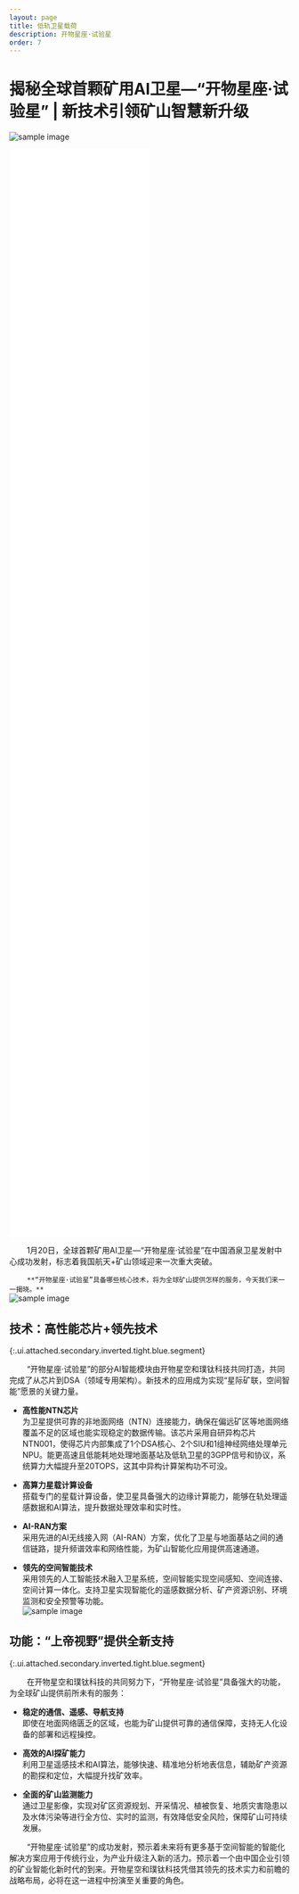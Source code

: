```yaml
---
layout: page
title: 低轨卫星载荷
description: 开物星座·试验星
order: 7
---
```

# 揭秘全球首颗矿用AI卫星—“开物星座·试验星” | 新技术引领矿山智慧新升级

![sample image](https://www.runningit.cn/Products/NTN-Chip/640.gif "展示图")

<div>
<iframe style="width: 50%; height: 50%; left: 0; top: 0;" src="f10002.mp4" sandbox="" scrolling="off" border="0" frameborder="0" framespacing="0" allowfullscreen="false"></iframe>
</div>

&nbsp;&nbsp;&nbsp;&nbsp;&nbsp;&nbsp;&nbsp;&nbsp;1月20日，全球首颗矿用AI卫星—“开物星座·试验星”在中国酒泉卫星发射中心成功发射，标志着我国航天+矿山领域迎来一次重大突破。<br>

&nbsp;&nbsp;&nbsp;&nbsp;&nbsp;&nbsp;&nbsp;&nbsp;`**“开物星座·试验星”具备哪些核心技术，将为全球矿山提供怎样的服务，今天我们来一一揭晓。**`<br>
![sample image](image.png "扩展阅读")

## 技术：高性能芯片+领先技术
{:.ui.attached.secondary.inverted.tight.blue.segment}

&nbsp;&nbsp;&nbsp;&nbsp;&nbsp;&nbsp;&nbsp;&nbsp;“开物星座·试验星”的部分AI智能模块由开物星空和璞钛科技共同打造，共同完成了从芯片到DSA（领域专用架构）。新技术的应用成为实现“星际矿联，空间智能”愿景的关键力量。<br>

* **高性能NTN芯片**<br>
为卫星提供可靠的非地面网络（NTN）连接能力，确保在偏远矿区等地面网络覆盖不足的区域也能实现稳定的数据传输。该芯片采用自研异构芯片NTN001，使得芯片内部集成了1个DSA核心、2个SIU和1组神经网络处理单元NPU。能更高速且低能耗地处理地面基站及低轨卫星的3GPP信号和协议，系统算力大幅提升至20TOPS，这其中异构计算架构功不可没。<br>

* **高算力星载计算设备**<br>
搭载专门的星载计算设备，使卫星具备强大的边缘计算能力，能够在轨处理遥感数据和AI算法，提升数据处理效率和实时性。<br>

* **AI-RAN方案**<br>
采用先进的AI无线接入网（AI-RAN）方案，优化了卫星与地面基站之间的通信链路，提升频谱效率和网络性能，为矿山智能化应用提供高速通道。<br>

* **领先的空间智能技术**<br>
采用领先的人工智能技术融入卫星系统，空间智能实现空间感知、空间连接、空间计算一体化。支持卫星实现智能化的遥感数据分析、矿产资源识别、环境监测和安全预警等功能。<br>
![sample image](image_copy.png "搭载“开物星座·试验星”的“谷神星一号”运载火箭")<br>


## 功能：“上帝视野”提供全新支持
{:.ui.attached.secondary.inverted.tight.blue.segment}

&nbsp;&nbsp;&nbsp;&nbsp;&nbsp;&nbsp;&nbsp;&nbsp;在开物星空和璞钛科技的共同努力下，“开物星座·试验星”具备强大的功能，为全球矿山提供前所未有的服务：<br>

* **稳定的通信、遥感、导航支持**<br>
即使在地面网络匮乏的区域，也能为矿山提供可靠的通信保障，支持无人化设备的部署和远程操控。


* **高效的AI探矿能力**<br>
利用卫星遥感技术和AI算法，能够快速、精准地分析地表信息，辅助矿产资源的勘探和定位，大幅提升找矿效率。<br>


* **全面的矿山监测能力**<br>
通过卫星影像，实现对矿区资源规划、开采情况、植被恢复、地质灾害隐患以及水体污染等进行全方位、实时的监测，有效降低安全风险，保障矿山可持续发展。<br>

&nbsp;&nbsp;&nbsp;&nbsp;&nbsp;&nbsp;&nbsp;&nbsp;“开物星座·试验星”的成功发射，预示着未来将有更多基于空间智能的智能化解决方案应用于传统行业，为产业升级注入新的活力。预示着一个由中国企业引领的矿业智能化新时代的到来。开物星空和璞钛科技凭借其领先的技术实力和前瞻的战略布局，必将在这一进程中扮演至关重要的角色。<br>